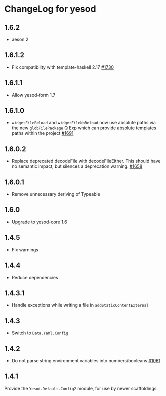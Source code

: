 # ChangeLog for yesod

## 1.6.2

* aeson 2

## 1.6.1.2

* Fix compatibility with template-haskell 2.17 [#1730](https://github.com/yesodweb/yesod/pull/1730)

## 1.6.1.1

* Allow yesod-form 1.7

## 1.6.1.0

* `widgetFileReload` and `widgetFileNoReload` now use absolute paths via the new `globFilePackage` Q Exp which can provide absolute templates paths within the project [#1691](https://github.com/yesodweb/yesod/pull/1691)

## 1.6.0.2

* Replace deprecated decodeFile with decodeFileEither. This should have no semantic impact, but silences a deprecation warning. [#1658](https://github.com/yesodweb/yesod/pull/1658)

## 1.6.0.1

* Remove unnecessary deriving of Typeable

## 1.6.0

* Upgrade to yesod-core 1.6

## 1.4.5

* Fix warnings

## 1.4.4

* Reduce dependencies

## 1.4.3.1

*  Handle exceptions while writing a file in `addStaticContentExternal`

## 1.4.3

* Switch to `Data.Yaml.Config`

## 1.4.2

* Do not parse string environment variables into numbers/booleans [#1061](https://github.com/yesodweb/yesod/issues/1061)

## 1.4.1

Provide the `Yesod.Default.Config2` module, for use by newer scaffoldings.
